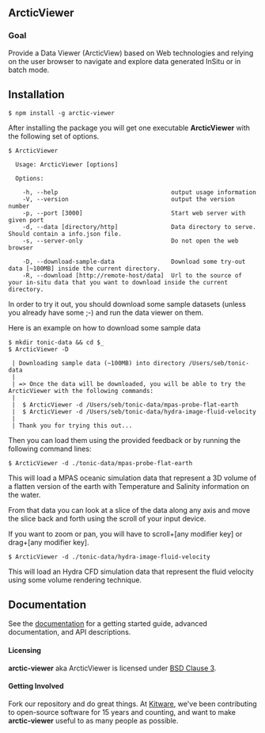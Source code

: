 ## ArcticViewer ##

### Goal ###

Provide a Data Viewer (ArcticView) based on Web technologies and relying on the
user browser to navigate and explore data generated InSitu or in batch mode.

## Installation

```
$ npm install -g arctic-viewer
```

After installing the package you will get one executable **ArcticViewer** with
the following set of options.

```
$ ArcticViewer

  Usage: ArcticViewer [options]

  Options:

    -h, --help                                output usage information
    -V, --version                             output the version number
    -p, --port [3000]                         Start web server with given port
    -d, --data [directory/http]               Data directory to serve. Should contain a info.json file.
    -s, --server-only                         Do not open the web browser

    -D, --download-sample-data                Download some try-out data [~100MB] inside the current directory.
    -R, --download [http://remote-host/data]  Url to the source of your in-situ data that you want to download inside the current directory.

```

In order to try it out, you should download some sample datasets
(unless you already have some ;-) and run the data viewer on them.

Here is an example on how to download some sample data

```
$ mkdir tonic-data && cd $_
$ ArcticViewer -D

 | Downloading sample data (~100MB) into directory /Users/seb/tonic-data
 |
 | => Once the data will be downloaded, you will be able to try the ArcticViewer with the following commands:
 |
 |  $ ArcticViewer -d /Users/seb/tonic-data/mpas-probe-flat-earth
 |  $ ArcticViewer -d /Users/seb/tonic-data/hydra-image-fluid-velocity
 |
 | Thank you for trying this out...
```

Then you can load them using the provided feedback or by running the following
command lines:

```
$ ArcticViewer -d ./tonic-data/mpas-probe-flat-earth
```

This will load a MPAS oceanic simulation data that represent a 3D volume of a
flatten version of the earth with Temperature and Salinity information on the water.

From that data you can look at a slice of the data along any axis and move the
slice back and forth using the scroll of your input device.

If you want to zoom or pan, you will have to scroll+[any modifier key] or drag+[any modifier key].

```
$ ArcticViewer -d ./tonic-data/hydra-image-fluid-velocity
```

This will load an Hydra CFD simulation data that represent the fluid velocity
using some volume rendering technique.

## Documentation

See the [documentation](https://kitware.github.io/arctic-viewer) for a
getting started guide, advanced documentation, and API descriptions.

#### Licensing

**arctic-viewer** aka ArcticViewer is licensed under [BSD Clause 3](LICENSE).

#### Getting Involved

Fork our repository and do great things. At [Kitware](http://www.kitware.com),
we've been contributing to open-source software for 15 years and counting, and
want to make **arctic-viewer** useful to as many people as possible.

